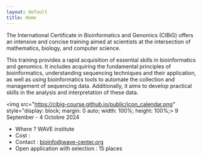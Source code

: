 ```yaml
---
layout: default
title: Home
---
```


The International Certificate in Bioinformatics and Genomics (CIBiG) offers an intensive and concise training aimed at scientists at the intersection of mathematics, biology, and computer science.

This training provides a rapid acquisition of essential skills in bioinformatics and genomics. It includes acquiring the fundamental principles of bioinformatics, understanding sequencing techniques and their application, as well as using bioinformatics tools to automate the collection and management of sequencing data. Additionally, it aims to develop practical skills in the analysis and interpretation of these data.

<img src="https://cibig-course.github.io/public/icon_calendar.png" style="display: block; margin: 0 auto; width: 100%; height: 100%;> 9 September - 4 Octobre 2024
* Where ? WAVE institute
* Cost :
* Contact : bioinfo@wave-center.org
* Open application with selection : 15 places



